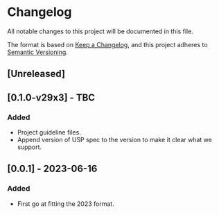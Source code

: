 # Changelog
All notable changes to this project will be documented in this file.

The format is based on [Keep a Changelog](https://keepachangelog.com/en/1.0.0/),
and this project adheres to [Semantic Versioning](https://semver.org/spec/v2.0.0.html).

## [Unreleased]

## [0.1.0-v29x3] - TBC
### Added
* Project guideline files.
* Append version of USP spec to the version to make it clear what we support.

## [0.0.1] - 2023-06-16
### Added
* First go at fitting the 2023 format.
